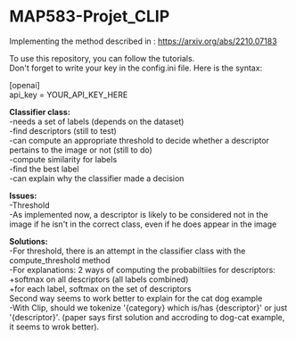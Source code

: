 # MAP583-Projet_CLIP  
Implementing the method described in : https://arxiv.org/abs/2210.07183      

To use this repository, you can follow the tutorials.  
Don't forget to write your key in the config.ini file. Here is the syntax:

[openai]  
api_key = YOUR_API_KEY_HERE


**Classifier class:**  
-needs a set of labels (depends on the dataset)  
-find descriptors (still to test)  
-can compute an appropriate threshold to decide whether a descriptor pertains to the image or not (still to do)  
-compute similarity for labels  
-find the best label  
-can explain why the classifier made a decision  


**Issues:**    
-Threshold  
-As implemented now, a descriptor is likely to be considered not in the image if he isn't in the correct class, even if he does appear in the image  


**Solutions:**  
-For threshold, there is an attempt in the classifier class with the compute_threshold method   
-For explanations:  2 ways of computing the probabiltiies for descriptors:  
	+softmax on all descriptors (all labels combined)  
	+for each label, softmax on the set of descriptors  
	Second way seems to work better to explain for the cat dog example  
-With Clip, should we tokenize '{category} which is/has {descriptor}' or just '{descriptor}'. (paper says first solution and accroding to dog-cat example, it seems to wrok better).  
